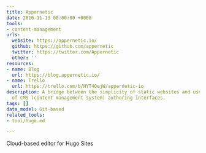 ```yaml
---
title: Appernetic
date: 2016-11-13 00:00:00 +0000
tools:
- content-management
urls:
  website: https://appernetic.io/
  github: https://github.com/appernetic
  twitter: https://twitter.com/Appernetic
  other: ''
resources:
- name: Blog
  url: https://blog.appernetic.io/
- name: Trello
  url: https://trello.com/b/HYT4QejW/appernetic-io
description: A bridge between the simplicity of static websites and user-friendliness
  of CMS (content management system) authoring interfaces.
tags: []
data_model: Git-based
related_tools:
- tool/hugo.md

---
```

Cloud-based editor for Hugo Sites
